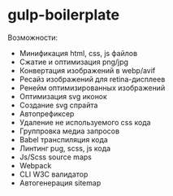 # gulp-boilerplate 
Возможности:
- Минификация html, css, js файлов
- Сжатие и оптимизация png/jpg
- Конвертация изображений в webp/avif
- Ресайз изображений для retina-дисплеев
- Ренейм оптимизированных изображений
- Оптимизация svg иконок
- Создание svg спрайта
- Автопрефиксер
- Удаление не используемого css кода
- Группровка медиа запросов
- Babel транспиляция кода
- Линтинг pug, scss, js кода
- Js/Scss source maps
- Webpack
- CLI W3C валидатор
- Автогенерация sitemap
